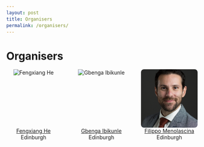 ```yaml
---
layout: post
title: Organisers
permalink: /organisers/
---
```


<!--
<table>
  <tr>
    <td> 
      <img src="https://raw.githubusercontent.com/ed-iwsd/ed-iwsd.github.io/main/images/Fengxiang_He.jpg?raw=true"  alt="1" width = 150px height = 155px ><br />
      <a href="https://fengxianghe.github.io/">Fengxiang He</a><br />
      Edinburgh
    </td>
    <td> 
      <img src="https://raw.githubusercontent.com/ed-iwsd/ed-iwsd.github.io/main/images/Gbenga_Ibikunle.jpg?raw=true"  alt="1" width = 150px height = 155px ><br />
      <a href="https://www.business-school.ed.ac.uk/staff/gbenga-ibikunle">Gbenga Ibikunle</a><br />
      Edinburgh
    </td>
    <td> 
      <img src="https://raw.githubusercontent.com/ed-iwsd/ed-iwsd.github.io/main/images/Filippo_Menolascina.png?raw=true"  alt="1" width = 150px height = 155px ><br />
      <a href="https://edwebprofiles.ed.ac.uk/profile/filippo-menolascina">Filippo Menolascina</a><br />
      Edinburgh
    </td>
  </tr> 
</table>

-->
<!-- Organisers Section -->
<h1>Organisers</h1>
<div style="display: flex; gap: 30px; justify-content: center; align-items: flex-start;">
  
  <!-- 每位组织者的卡片容器 -->
  <div style="text-align: center;">
    <div style="width: 150px; height: 155px; overflow: hidden; border-radius: 8px;">
      <img src="https://raw.githubusercontent.com/ed-iwsd/ed-iwsd.github.io/main/images/Fengxiang_He.jpg?raw=true"
           alt="Fengxiang He"
           style="width: 100%; height: 100%; object-fit: cover;" />
    </div>
    <a href="https://fengxianghe.github.io/">Fengxiang He</a><br />
    Edinburgh
  </div>

  <div style="text-align: center;">
    <div style="width: 150px; height: 155px; overflow: hidden; border-radius: 8px;">
      <img src="https://raw.githubusercontent.com/ed-iwsd/ed-iwsd.github.io/main/images/Gbenga_Ibikunle.jpg?raw=true"
           alt="Gbenga Ibikunle"
           style="width: 100%; height: 100%; object-fit: cover;" />
    </div>
    <a href="https://www.business-school.ed.ac.uk/staff/gbenga-ibikunle">Gbenga Ibikunle</a><br />
    Edinburgh
  </div>

  <div style="text-align: center;">
    <div style="width: 150px; height: 155px; overflow: hidden; border-radius: 8px;">
      <img src="https://raw.githubusercontent.com/ed-iwsd/ed-iwsd.github.io/main/images/Filippo_Menolascina.png?raw=true"
           alt="Filippo Menolascina"
           style="width: 100%; height: 100%; object-fit: cover;" />
    </div>
    <a href="https://edwebprofiles.ed.ac.uk/profile/filippo-menolascina">Filippo Menolascina</a><br />
    Edinburgh
  </div>

</div>
